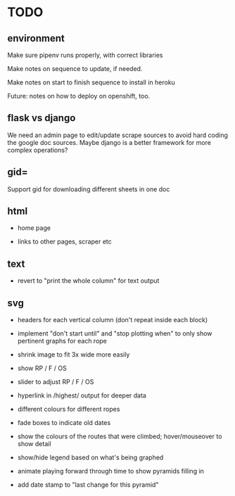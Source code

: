 # TODO

## environment

Make sure pipenv runs properly, with correct libraries

Make notes on sequence to update, if needed.

Make notes on start to finish sequence to install in heroku

Future: notes on how to deploy on openshift, too.


## flask vs django

We need an admin page to edit/update scrape sources to
avoid hard coding the google doc sources.  Maybe django
is a better framework for more complex operations?



## gid=

Support gid for downloading different sheets in one doc


## html

- home page

- links to other pages, scraper etc



## text

- revert to "print the whole column" for text output


## svg

- headers for each vertical column (don't repeat inside each block)

- implement "don't start until" and "stop plotting when" to only show pertinent graphs for each rope

- shrink image to fit 3x wide more easily

- show RP / F / OS

- slider to adjust RP / F / OS

- hyperlink in /highest/ output for deeper data

- different colours for different ropes

- fade boxes to indicate old dates

- show the colours of the routes that were climbed; hover/mouseover to show detail

- show/hide legend based on what's being graphed

- animate playing forward through time to show pyramids filling in

- add date stamp to "last change for this pyramid"






